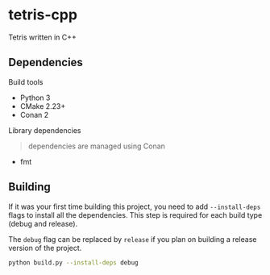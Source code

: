 # tetris-cpp

Tetris written in C++

## Dependencies

Build tools

- Python 3
- CMake 2.23+
- Conan 2

Library dependencies

> dependencies are managed using Conan

- fmt

## Building

If it was your first time building this project, you need to add `--install-deps` flags to install all the dependencies. This step is required for each build type (debug and release).

The `debug` flag can be replaced by `release` if you plan on building a release version of the project.

```sh
python build.py --install-deps debug
```
